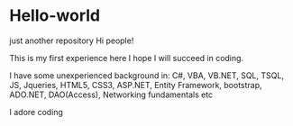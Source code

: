 # Hello-world
just another repository
Hi people!

This is my first experience here
I hope I will succeed in coding.

I have some unexperienced background in:
C#, VBA, VB.NET, SQL, TSQL, JS, Jqueries, HTML5, CSS3, ASP.NET, Entity Framework, bootstrap, ADO.NET, DAO(Access), Networking fundamentals etc

I adore coding
